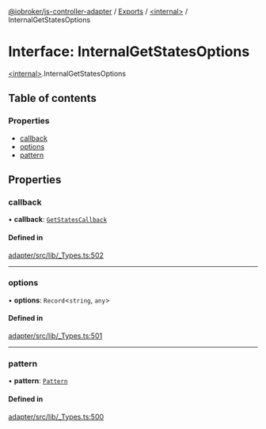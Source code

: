 [@iobroker/js-controller-adapter](../README.md) / [Exports](../modules.md) / [\<internal\>](../modules/internal_.md) / InternalGetStatesOptions

# Interface: InternalGetStatesOptions

[\<internal\>](../modules/internal_.md).InternalGetStatesOptions

## Table of contents

### Properties

- [callback](internal_.InternalGetStatesOptions.md#callback)
- [options](internal_.InternalGetStatesOptions.md#options)
- [pattern](internal_.InternalGetStatesOptions.md#pattern)

## Properties

### callback

• **callback**: [`GetStatesCallback`](../modules/internal_.md#getstatescallback)

#### Defined in

[adapter/src/lib/_Types.ts:502](https://github.com/ioBroker/ioBroker.js-controller/blob/14a872375/packages/adapter/src/lib/_Types.ts#L502)

___

### options

• **options**: `Record`\<`string`, `any`\>

#### Defined in

[adapter/src/lib/_Types.ts:501](https://github.com/ioBroker/ioBroker.js-controller/blob/14a872375/packages/adapter/src/lib/_Types.ts#L501)

___

### pattern

• **pattern**: [`Pattern`](../modules/internal_.md#pattern)

#### Defined in

[adapter/src/lib/_Types.ts:500](https://github.com/ioBroker/ioBroker.js-controller/blob/14a872375/packages/adapter/src/lib/_Types.ts#L500)
